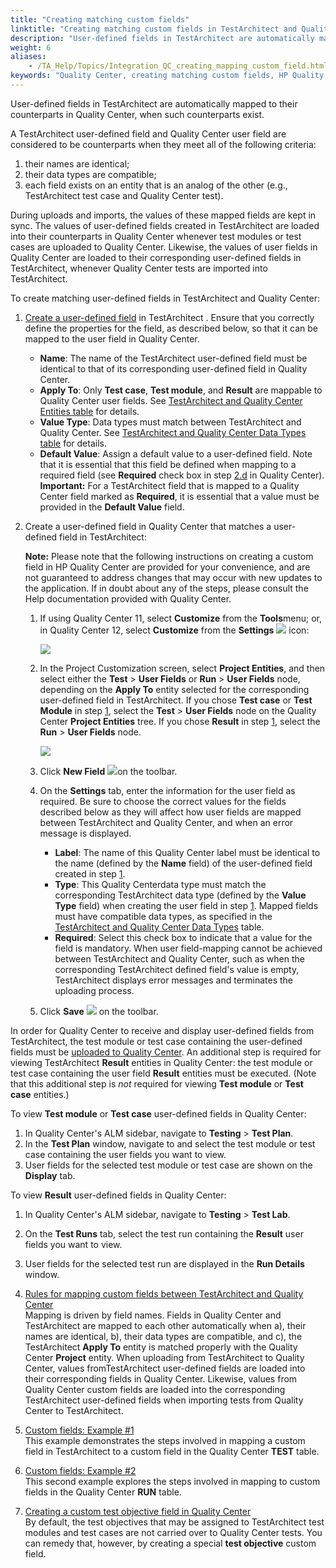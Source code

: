 ```yaml
--- 
title: "Creating matching custom fields"
linktitle: "Creating matching custom fields in TestArchitect and Quality Center"
description: "User-defined fields in TestArchitect are automatically mapped to their counterparts in Quality Center, when such counterparts exist."
weight: 6
aliases: 
    - /TA_Help/Topics/Integration_QC_creating_mapping_custom_field.html
keywords: "Quality Center, creating matching custom fields, HP Quality Center, custom fields, creating, integration, creating custom fields"
---
```


User-defined fields in TestArchitect are automatically mapped to their counterparts in Quality Center, when such counterparts exist.

A TestArchitect user-defined field and Quality Center user field are considered to be counterparts when they meet all of the following criteria:

1.  their names are identical;
2.  their data types are compatible;
3.  each field exists on an entity that is an analog of the other \(e.g., TestArchitect test case and Quality Center test\).

During uploads and imports, the values of these mapped fields are kept in sync. The values of user-defined fields created in TestArchitect are loaded into their counterparts in Quality Center whenever test modules or test cases are uploaded to Quality Center. Likewise, the values of user fields in Quality Center are loaded to their corresponding user-defined fields in TestArchitect, whenever Quality Center tests are imported into TestArchitect.

To create matching user-defined fields in TestArchitect and Quality Center:

1.  [Create a user-defined field](/TA_Administration/Topics/User_defined_fields_create.html) in TestArchitect . Ensure that you correctly define the properties for the field, as described below, so that it can be mapped to the user field in Quality Center.

    -   **Name**: The name of the TestArchitect user-defined field must be identical to that of its corresponding user-defined field in Quality Center.
    -   **Apply To**: Only **Test case**, **Test module**, and **Result** are mappable to Quality Center user fields. See [TestArchitect and Quality Center Entities table](/TA_Help/Topics/Integration_QC_creating_custom_field_rules.html#tbl_e83j_3k48) for details.
    -   **Value Type**: Data types must match between TestArchitect and Quality Center. See [TestArchitect and Quality Center Data Types table](/TA_Help/Topics/Integration_QC_creating_custom_field_rules.html#tbl_d38u_d78h) for details.
    -   **Default Value**: Assign a default value to a user-defined field. Note that it is essential that this field be defined when mapping to a required field \(see **Required** check box in step [2.d](/TA_Help/Topics/Integration_QC_creating_mapping_custom_field.html#step_jf38_d83u) in Quality Center\).
    **Important:** For a TestArchitect field that is mapped to a Quality Center field marked as **Required**, it is essential that a value must be provided in the **Default Value** field.

2.  Create a user-defined field in Quality Center that matches a user-defined field in TestArchitect:

    **Note:** Please note that the following instructions on creating a custom field in HP Quality Center are provided for your convenience, and are not guaranteed to address changes that may occur with new updates to the application. If in doubt about any of the steps, please consult the Help documentation provided with Quality Center.

    1.  If using Quality Center 11, select **Customize** from the **Tools**menu; or, in Quality Center 12, select **Customize** from the **Settings** ![](/images/TA_Help/Images/icn.QC_settings.png) icon:

        ![](/images/TA_Help/Images/QC_custom_field.rev_1.png)

    2.  In the Project Customization screen, select **Project Entities**, and then select either the **Test** \> **User Fields** or **Run** \> **User Fields** node, depending on the **Apply To** entity selected for the corresponding user-defined field in TestArchitect. If you chose **Test case** or **Test Module** in step [1](/TA_Help/Topics/Integration_QC_creating_mapping_custom_field.html#step_dju3_d8hj), select the **Test** \> **User Fields** node on the Quality Center **Project Entities** tree. If you chose **Result** in step [1](/TA_Help/Topics/Integration_QC_creating_mapping_custom_field.html#step_dju3_d8hj), select the **Run** \> **User Fields** node.

        ![](/images/TA_Help/Images/QC_Project_entity.png)

    3.  Click **New Field** ![](/images/TA_Help/Images/QC_add_new_field.png)on the toolbar.

    4.  On the **Settings** tab, enter the information for the user field as required. Be sure to choose the correct values for the fields described below as they will affect how user fields are mapped between TestArchitect and Quality Center, and when an error message is displayed.

        -   **Label**: The name of this Quality Center label must be identical to the name \(defined by the **Name** field\) of the user-defined field created in step [1](/TA_Help/Topics/Integration_QC_creating_mapping_custom_field.html#step_dju3_d8hj).
        -   **Type**: This Quality Centerdata type must match the corresponding TestArchitect data type \(defined by the **Value Type** field\) when creating the user field in step [1](/TA_Help/Topics/Integration_QC_creating_mapping_custom_field.html#step_dju3_d8hj). Mapped fields must have compatible data types, as specified in the [TestArchitect and Quality Center Data Types](/TA_Help/Topics/Integration_QC_creating_custom_field_rules.html#tbl_d38u_d78h) table.
        -   **Required**: Select this check box to indicate that a value for the field is mandatory. When user field-mapping cannot be achieved between TestArchitect and Quality Center, such as when the corresponding TestArchitect defined field's value is empty, TestArchitect displays error messages and terminates the uploading process.
    5.  Click **Save** ![](/images/TA_Help/Images/QC_save_button.png) on the toolbar.


In order for Quality Center to receive and display user-defined fields from TestArchitect, the test module or test case containing the user-defined fields must be [uploaded to Quality Center](/TA_Help/Topics/Integration_QC_test_development_step_2.html). An additional step is required for viewing TestArchitect **Result** entities in Quality Center: the test module or test case containing the user field **Result** entities must be executed. \(Note that this additional step is *not* required for viewing **Test module** or **Test case** entities.\)

To view **Test module** or **Test case** user-defined fields in Quality Center:

1.  In Quality Center's ALM sidebar, navigate to **Testing** \> **Test Plan**.
2.  In the **Test Plan** window, navigate to and select the test module or test case containing the user fields you want to view.
3.  User fields for the selected test module or test case are shown on the **Display** tab.

To view **Result** user-defined fields in Quality Center:

1.  In Quality Center's ALM sidebar, navigate to **Testing** \> **Test Lab**.
2.  On the **Test Runs** tab, select the test run containing the **Result** user fields you want to view.
3.  User fields for the selected test run are displayed in the **Run Details** window.

1.  [Rules for mapping custom fields between TestArchitect and Quality Center](/TA_Help/Topics/Integration_QC_creating_custom_field_rules.html)  
Mapping is driven by field names. Fields in Quality Center and TestArchitect are mapped to each other automatically when a\), their names are identical, b\), their data types are compatible, and c\), the TestArchitect **Apply To** entity is matched properly with the Quality Center **Project** entity. When uploading from TestArchitect to Quality Center, values fromTestArchitect user-defined fields are loaded into their corresponding fields in Quality Center. Likewise, values from Quality Center custom fields are loaded into the corresponding TestArchitect user-defined fields when importing tests from Quality Center to TestArchitect.
2.  [Custom fields: Example \#1](/TA_Help/Topics/Integration_QC_creating_custom_field_ex_1.html)  
This example demonstrates the steps involved in mapping a custom field in TestArchitect to a custom field in the Quality Center **TEST** table.
3.  [Custom fields: Example \#2](/TA_Help/Topics/Integration_QC_creating_custom_field_ex_2.html)  
This second example explores the steps involved in mapping to custom fields in the Quality Center **RUN** table.
4.  [Creating a custom test objective field in Quality Center](/TA_Help/Topics/Integration_QC_creating_test_objective_field.html)  
By default, the test objectives that may be assigned to TestArchitect test modules and test cases are not carried over to Quality Center tests. You can remedy that, however, by creating a special **test objective** custom field.



